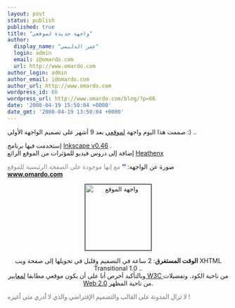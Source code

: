 ```yaml
---
layout: post
status: publish
published: true
title: "واجهة جديدة لموقعي"
author:
  display_name: "عمر الدليمي"
  login: admin
  email: i@omardo.com
  url: http://www.omardo.com
author_login: admin
author_email: i@omardo.com
author_url: http://www.omardo.com
wordpress_id: 66
wordpress_url: http://www.omardo.com/blog/?p=66
date: '2008-04-19 15:50:04 +0000'
date_gmt: '2008-04-19 13:50:04 +0000'
---
```

<p>صممت هذا اليوم واجهة <a href="http://www.omardo.com">لموقعي</a> بعد 9 أشهر على تصميم الواجهة الأولى :) ..</p>
<p>إستخدمت فيها برنامج <a href="http://inkscape.org/" target="_blank">Inkscape v0.46</a> .<br />
إضافة إلى دروس فيديو للمؤثرات من الموقع الرائع <a href="http://screencasters.heathenx.org/" target="_blank">Heathenx</a></p>
<p>صورة عن الواجهة: <span style="color: #0000ff;"><strong>‘‘</strong></span> <span style="color: #888888;">مع إنها موجودة على الصفحة الرئيسية للموقع</span> <strong><a href="http://www.omardo.com">www.omardo.com</a></strong></p>
<p style="text-align: center;"><a href="http://www.omardo.com/blog/archives/66"><img class="aligncenter size-thumbnail wp-image-67" style="border: 1px solid black;" title="صورة واجهة الموقع" src="http://www.omardo.com/blog/wp-content/uploads/preview-intro-150x150.png" alt="واجهة الموقع" width="150" height="150" /></a></p>
<p style="text-align: center;"><!--more--><strong> الوقت المستغرق</strong>: 2 ساعة في التصميم وقليل في تحويلها إلى صفحة ويب XHTML Transitional 1.0 ..<br />
وبالتأكيد أحرص أنا على أن يكون موقعي مطابقا <a href="http://www.w3.org/">لمعايير W3C </a>من ناحية الكود. وتفضيلات <a href="http://www.abuanas.net/2007/02/04/61/">Web 2.0</a> من ناحية المظهر.</p>
<p><span style="color: #999999;"><strong> لا تزال المدونة على القالب والتصميم الإفتراضي والذي لا أدري متى أغيره !</strong></span></p>
